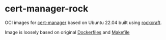 # cert-manager-rock
OCI images for [cert-manager](https://github.com/cert-manager/cert-manager/) based on Ubuntu 22.04 built using [rockcraft](https://github.com/canonical/rockcraft).

Image is loosely based on original [Dockerfiles](https://github.com/cert-manager/cert-manager/tree/master/hack/containers) and [Makefile](https://github.com/cert-manager/cert-manager/blob/master/make/server.mk)

